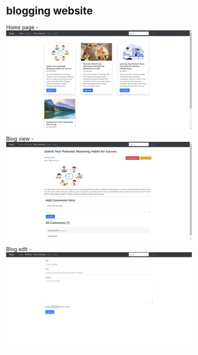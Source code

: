 ﻿# blogging website
 Home page - 
 ![Project Screenshot](images/user-interface.png)
 
 Blog view - 
 ![Project Screenshot](images/blog-view.png)

 Blog edit - 
 ![Project Screenshot](images/blog-edit.png)
